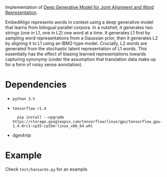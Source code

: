 Implementation of [Deep Generative Model for Joint Alignment and Word Representation](https://arxiv.org/abs/1802.05883).

EmbedAlign represents words in context using a deep generative model that learns from bilingual parallel corpora. 
In a nutshell, it generates two strings (one in L1, one in L2) one word at a time. It generates L1 first by sampling word representations from a Gaussian prior, 
then it generates L2 by aligning it to L1 using an IBM2-type model. Crucially, L2 words are generated from the stochastic latent representation of L1 words. 
This essentially has the effect of biasing learned representations towards capturing synonymy (under the assumption that translation data make up for a form of
noisy sense annotation). 


# Dependencies

* `python 3.5`
* `tensorflow r1.4`

        pip install --upgrade https://storage.googleapis.com/tensorflow/linux/gpu/tensorflow_gpu-1.4.0rc1-cp35-cp35m-linux_x86_64.whl

* dgm4nlp

# Example

Check `test/hansards.py` for an example. 

